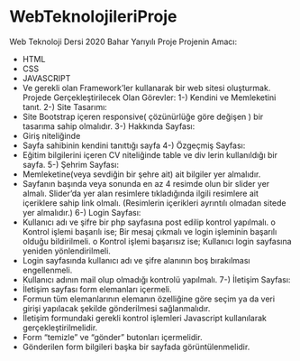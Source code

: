 # WebTeknolojileriProje
 Web Teknoloji Dersi 2020 Bahar Yarıyılı Proje
Projenin Amacı:
-	HTML
-	CSS
-	JAVASCRIPT
-	Ve gerekli olan Framework’ler kullanarak bir web sitesi oluşturmak.
Projede Gerçekleştirilecek Olan Görevler:
1-) Kendini ve Memleketini tanıt.
2-) Site Tasarımı:
-	Site Bootstrap içeren responsive( çözünürlüğe göre değişen ) bir tasarıma sahip olmalıdır.
3-) Hakkında Sayfası:
-	Giriş niteliğinde
-	Sayfa sahibinin kendini tanıttığı sayfa
4-) Özgeçmiş Sayfası:
-	Eğitim bilgilerini içeren CV niteliğinde table ve div lerin kullanıldığı bir sayfa.
5-) Şehrim Sayfası:
-	Memleketine(veya sevdiğin bir şehre ait) ait bilgiler yer almalıdır.
-	Sayfanın başında veya sonunda en az 4 resimde olun bir slider yer almalı. Slider’da yer alan resimlere tıkladığında ilgili resimlere ait içeriklere sahip link olmalı. (Resimlerin içerikleri ayrıntılı olmadan sitede yer almalıdır.)
6-) Login Sayfası:
-	Kullanıcı adı ve şifre bir php sayfasına post edilip kontrol yapılmalı. 
o	Kontrol işlemi başarılı ise; Bir mesaj çıkmalı ve login işleminin başarılı olduğu bildirilmeli.
o	Kontrol işlemi başarısız ise; Kullanıcı login sayfasına yeniden yönlendirilmeli.
-	Login sayfasında kullanıcı adı ve şifre alanının boş bırakılması engellenmeli.
-	Kullanıcı adının mail olup olmadığı kontrolü yapılmalı.
7-) İletişim Sayfası:
-	İletişim sayfası form elemanları içermeli.
-	Formun tüm elemanlarının elemanın özelliğine göre seçim ya da veri girişi yapılacak şekilde gönderilmesi sağlanmalıdır.
-	İletişim formundaki gerekli kontrol işlemleri Javascript kullanılarak gerçekleştirilmelidir.
-	Form “temizle” ve “gönder” butonları içermelidir.
-	Gönderilen form bilgileri başka bir sayfada görüntülenmelidir.
